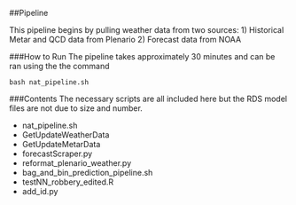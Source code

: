 ##Pipeline

This pipeline begins by pulling weather data from two sources:
	1) Historical Metar and QCD data from Plenario
	2) Forecast data from NOAA

###How to Run
The pipeline takes approximately 30 minutes and can be ran using the the command
```
bash nat_pipeline.sh
```

###Contents
The necessary scripts are all included here but the RDS model files are not due to size and number.
* nat_pipeline.sh
* GetUpdateWeatherData
* GetUpdateMetarData
* forecastScraper.py
* reformat_plenario_weather.py
* bag_and_bin_prediction_pipeline.sh
* testNN_robbery_edited.R
* add_id.py
